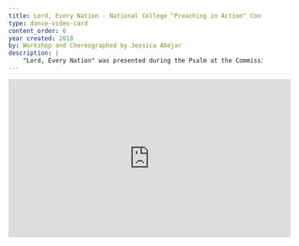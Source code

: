 ```yaml
---
title: Lord, Every Nation - National College "Preaching in Action" Conference 2018
type: dance-video-card
content_order: 6
year created: 2018
by: Workshop and Choreographed by Jessica Abejar
description: |
    "Lord, Every Nation" was presented during the Psalm at the Commissioning Liturgy for the National College “Preaching in Action” Conference in 2018 at Caldwell University, Caldwell, NJ. Students leading the dance were taught the choreography during the conference's workshop and presented the dance the next day. The congregation was taught the movements and was invited to not only sing but also dance. Music is by Jesse Manibusan and sung by the conference choir.
---
```

<iframe width="560" height="315" src="https://www.youtube.com/embed/vGnYifwDmKY" frameborder="0" allow="accelerometer; autoplay; encrypted-media; gyroscope; picture-in-picture" allowfullscreen></iframe>